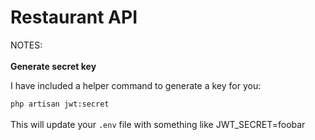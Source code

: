 # Restaurant API

NOTES:
<br/>  
**Generate secret key**

I have included a helper command to generate a key for you:

`php artisan jwt:secret`
<br/>  
This will update your `.env` file with something like JWT_SECRET=foobar
